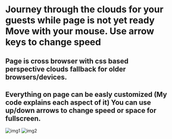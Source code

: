 # Journey through the clouds for your guests while page is not yet ready Move with your mouse. Use arrow keys to change speed

## Page is cross browser with css based perspective clouds fallback for older browsers/devices.

## Everything on page can be easly customized (My code explains each aspect of it) You can use up/down arrows to change speed or space for fullscreen.

![img1](https://i.imgur.com/gEypZEx.png)
![img2](https://i.imgur.com/KajeMP5.png)
